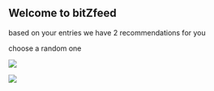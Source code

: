 ## Welcome to bitZfeed

based on your entries we have 2 recommendations for you

choose a random one

[![](https://s18955.pcdn.co/wp-content/uploads/2018/02/github.png)](https://medium.com/@f20211415/the-meta-verse-what-it-is-and-what-it-holds-for-us-5847306e8462)

[![](https://s18955.pcdn.co/wp-content/uploads/2018/02/github.png)](https://medium.com/@f20212521/metaverse-the-next-step-of-social-connection-b6da61bd0dbd)
